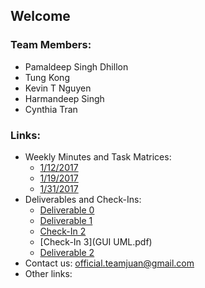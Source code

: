 ## Welcome

### Team Members:
 + Pamaldeep Singh Dhillon
 + Tung Kong
 + Kevin T Nguyen
 + Harmandeep Singh
 + Cynthia Tran

### Links:
 * Weekly Minutes and Task Matrices:
   * [1/12/2017](minutes.1.12.2017.pdf)
   * [1/19/2017](minutes.1.19.2017.pdf)
   * [1/31/2017](minutes.1.31.2017.pdf)
 * Deliverables and Check-Ins:
   * [Deliverable 0](Deliverable0.pdf)
   * [Deliverable 1](Deliverable1.pdf)
   * [Check-In 2](UML.pdf)
   * [Check-In 3](GUI UML.pdf)
   * [Deliverable 2](Deliverable2.pdf)
 * Contact us: [official.teamjuan@gmail.com](mailto:official.teamjuan@gmail.com)
 * Other links:
